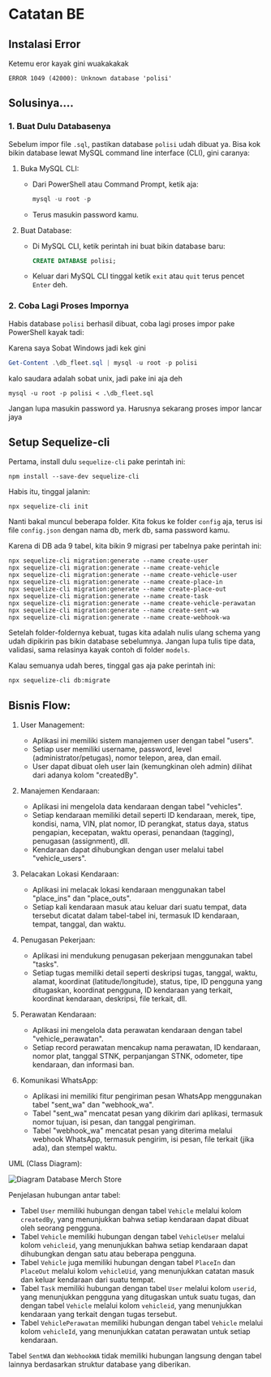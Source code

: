 # Catatan BE

## Instalasi Error

Ketemu eror kayak gini wuakakakak

```
ERROR 1049 (42000): Unknown database 'polisi'
```

## Solusinya....

### 1. Buat Dulu Databasenya

Sebelum impor file `.sql`, pastikan database `polisi` udah dibuat ya. Bisa kok bikin database lewat MySQL command line interface (CLI), gini caranya:

1. Buka MySQL CLI:
   - Dari PowerShell atau Command Prompt, ketik aja:
     ```powershell
     mysql -u root -p
     ```
   - Terus masukin password kamu.

2. Buat Database:
   - Di MySQL CLI, ketik perintah ini buat bikin database baru:
     ```sql
     CREATE DATABASE polisi;
     ```
   - Keluar dari MySQL CLI tinggal ketik `exit` atau `quit` terus pencet `Enter` deh.

### 2. Coba Lagi Proses Impornya

Habis database `polisi` berhasil dibuat, coba lagi proses impor pake PowerShell kayak tadi:

Karena saya Sobat Windows jadi kek gini
```powershell
Get-Content .\db_fleet.sql | mysql -u root -p polisi
```

kalo saudara adalah sobat unix, jadi pake ini aja deh
```
mysql -u root -p polisi < .\db_fleet.sql
```

Jangan lupa masukin password ya. Harusnya sekarang proses impor lancar jaya

## Setup Sequelize-cli

Pertama, install dulu `sequelize-cli` pake perintah ini:

```
npm install --save-dev sequelize-cli
```

Habis itu, tinggal jalanin:

```
npx sequelize-cli init
```

Nanti bakal muncul beberapa folder. Kita fokus ke folder `config` aja, terus isi file `config.json` dengan nama db, merk db, sama password kamu.

Karena di DB ada 9 tabel, kita bikin 9 migrasi per tabelnya pake perintah ini:

```
npx sequelize-cli migration:generate --name create-user
npx sequelize-cli migration:generate --name create-vehicle
npx sequelize-cli migration:generate --name create-vehicle-user
npx sequelize-cli migration:generate --name create-place-in
npx sequelize-cli migration:generate --name create-place-out
npx sequelize-cli migration:generate --name create-task
npx sequelize-cli migration:generate --name create-vehicle-perawatan
npx sequelize-cli migration:generate --name create-sent-wa
npx sequelize-cli migration:generate --name create-webhook-wa
```

Setelah folder-foldernya kebuat, tugas kita adalah nulis ulang schema yang udah dipikirin pas bikin database sebelumnya. Jangan lupa tulis tipe data, validasi, sama relasinya kayak contoh di folder `models`.

Kalau semuanya udah beres, tinggal gas aja pake perintah ini:

```
npx sequelize-cli db:migrate
```

## Bisnis Flow:
1. User Management:
   - Aplikasi ini memiliki sistem manajemen user dengan tabel "users".
   - Setiap user memiliki username, password, level (administrator/petugas), nomor telepon, area, dan email.
   - User dapat dibuat oleh user lain (kemungkinan oleh admin) dilihat dari adanya kolom "createdBy".

2. Manajemen Kendaraan:
   - Aplikasi ini mengelola data kendaraan dengan tabel "vehicles".
   - Setiap kendaraan memiliki detail seperti ID kendaraan, merek, tipe, kondisi, nama, VIN, plat nomor, ID perangkat, status daya, status pengapian, kecepatan, waktu operasi, penandaan (tagging), penugasan (assignment), dll.
   - Kendaraan dapat dihubungkan dengan user melalui tabel "vehicle_users".

3. Pelacakan Lokasi Kendaraan:
   - Aplikasi ini melacak lokasi kendaraan menggunakan tabel "place_ins" dan "place_outs".
   - Setiap kali kendaraan masuk atau keluar dari suatu tempat, data tersebut dicatat dalam tabel-tabel ini, termasuk ID kendaraan, tempat, tanggal, dan waktu.

4. Penugasan Pekerjaan:
   - Aplikasi ini mendukung penugasan pekerjaan menggunakan tabel "tasks".
   - Setiap tugas memiliki detail seperti deskripsi tugas, tanggal, waktu, alamat, koordinat (latitude/longitude), status, tipe, ID pengguna yang ditugaskan, koordinat pengguna, ID kendaraan yang terkait, koordinat kendaraan, deskripsi, file terkait, dll.

5. Perawatan Kendaraan:
   - Aplikasi ini mengelola data perawatan kendaraan dengan tabel "vehicle_perawatan".
   - Setiap record perawatan mencakup nama perawatan, ID kendaraan, nomor plat, tanggal STNK, perpanjangan STNK, odometer, tipe kendaraan, dan informasi ban.

6. Komunikasi WhatsApp:
   - Aplikasi ini memiliki fitur pengiriman pesan WhatsApp menggunakan tabel "sent_wa" dan "webhook_wa".
   - Tabel "sent_wa" mencatat pesan yang dikirim dari aplikasi, termasuk nomor tujuan, isi pesan, dan tanggal pengiriman.
   - Tabel "webhook_wa" mencatat pesan yang diterima melalui webhook WhatsApp, termasuk pengirim, isi pesan, file terkait (jika ada), dan stempel waktu.

UML (Class Diagram):


![Diagram Database Merch Store](https://www.plantuml.com/plantuml/png/hPNFRjim3CRlVWejfwr03XtGIq_T3WE27HPWwteq68krjUYF8T49YgBlFjaLuYuXVHXwAGB-HFAZzOczImIH1cUh3zIXGmNEj50r5b9IzmcZUgwKMYkZRvNnf9wttr-cm92P1uUtwW2nwI1-_7npysb2VSuzXgWPPF60balfQZ-u7SOth22829THT62uGar48DHVduhSRrdkIrNc-OsTQInA8nrUiU645rRl8lWbJayzBk0cU6t81C-S4RxcmN27hMdG9wnx2yHbQJpa4njEQX-E6Ej4G4DYi6cz35EFoDKCFKOWuzkQp3Y51iBnrmG9sZOZ9WrIokqSUfgkGhp1gRLnx3Z66wg33Wu9uvHpSU6YZ-LBBtsBqOq-5zFOyuovwzP2WnilTJG-sq0lkEHU5jEFfTcFKEl926GS9WBNdydvCP2a9mpqle9AKLdHBqXxIGrbnjGRmwNW-7UEvVAboHm3hIEc99MnG28ANaBbJV2KU_UyUKgG5r4GAsBPgFC1eNAXGd6DgM4tENLC-D5O5BPLn6Q84JtzvsxUOeGZ48Yl9_S5URpDab6f_8_XzXhv_RorJg6wnzY3_mE-FQDbuN2r12lim4iBuoTwUlWYJPmohIam9Hsc12tNBEVeqtCfia_j7d3NXR2NEpx6uEHsl26OyFpq_rKnhUFLzKgjrsfrjPhMmKMm-A6goW-6ZIaSBlkNHMKNpkpgbLqN6MAtsPbLDPvycpa9kKEl1sV_0W00)


Penjelasan hubungan antar tabel:
- Tabel `User` memiliki hubungan dengan tabel `Vehicle` melalui kolom `createdBy`, yang menunjukkan bahwa setiap kendaraan dapat dibuat oleh seorang pengguna.
- Tabel `Vehicle` memiliki hubungan dengan tabel `VehicleUser` melalui kolom `vehicleid`, yang menunjukkan bahwa setiap kendaraan dapat dihubungkan dengan satu atau beberapa pengguna.
- Tabel `Vehicle` juga memiliki hubungan dengan tabel `PlaceIn` dan `PlaceOut` melalui kolom `vehicleUid`, yang menunjukkan catatan masuk dan keluar kendaraan dari suatu tempat.
- Tabel `Task` memiliki hubungan dengan tabel `User` melalui kolom `userid`, yang menunjukkan pengguna yang ditugaskan untuk suatu tugas, dan dengan tabel `Vehicle` melalui kolom `vehicleid`, yang menunjukkan kendaraan yang terkait dengan tugas tersebut.
- Tabel `VehiclePerawatan` memiliki hubungan dengan tabel `Vehicle` melalui kolom `vehicleId`, yang menunjukkan catatan perawatan untuk setiap kendaraan.

Tabel `SentWA` dan `WebhookWA` tidak memiliki hubungan langsung dengan tabel lainnya berdasarkan struktur database yang diberikan.